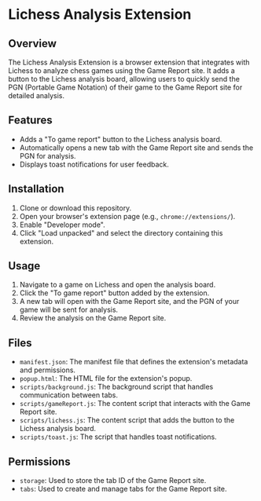 # Lichess Analysis Extension

## Overview

The Lichess Analysis Extension is a browser extension that integrates with Lichess to analyze chess games using the Game Report site. It adds a button to the Lichess analysis board, allowing users to quickly send the PGN (Portable Game Notation) of their game to the Game Report site for detailed analysis.

## Features

- Adds a "To game report" button to the Lichess analysis board.
- Automatically opens a new tab with the Game Report site and sends the PGN for analysis.
- Displays toast notifications for user feedback.

## Installation

1. Clone or download this repository.
2. Open your browser's extension page (e.g., `chrome://extensions/`).
3. Enable "Developer mode".
4. Click "Load unpacked" and select the directory containing this extension.

## Usage

1. Navigate to a game on Lichess and open the analysis board.
2. Click the "To game report" button added by the extension.
3. A new tab will open with the Game Report site, and the PGN of your game will be sent for analysis.
4. Review the analysis on the Game Report site.

## Files

- `manifest.json`: The manifest file that defines the extension's metadata and permissions.
- `popup.html`: The HTML file for the extension's popup.
- `scripts/background.js`: The background script that handles communication between tabs.
- `scripts/gameReport.js`: The content script that interacts with the Game Report site.
- `scripts/lichess.js`: The content script that adds the button to the Lichess analysis board.
- `scripts/toast.js`: The script that handles toast notifications.

## Permissions

- `storage`: Used to store the tab ID of the Game Report site.
- `tabs`: Used to create and manage tabs for the Game Report site.

